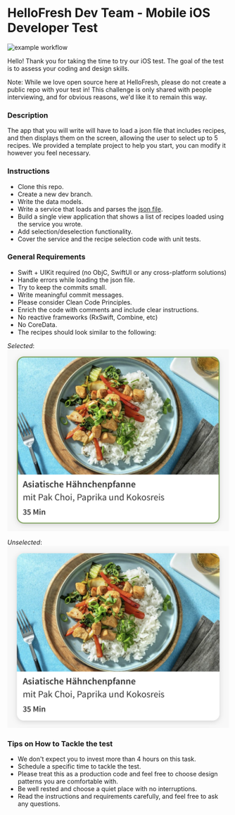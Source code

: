 # HelloFresh Dev Team - Mobile iOS Developer Test
![example workflow](https://github.com/jwd-ali/HelloTest/actions/workflows/test.yml/badge.svg)

Hello! Thank you for taking the time to try our iOS test. The goal of the test is to assess your coding and design skills.

Note: While we love open source here at HelloFresh, please do not create a public repo with your test in! This challenge is only shared with people interviewing, and for obvious reasons, we'd like it to remain this way.

### Description
The app that you will write will have to load a json file that includes recipes, and then displays them on the screen, allowing the user to select up to 5 recipes.
We provided a template project to help you start, you can modify it however you feel necessary.

### Instructions
- Clone this repo.
- Create a new dev branch.
- Write the data models.
- Write a service that loads and parses the [json file](https://hf-mobile-app.s3-eu-west-1.amazonaws.com/ios/recipes_v3.json).
- Build a single view application that shows a list of recipes loaded using the service you wrote.
- Add selection/deselection functionality.
- Cover the service and the recipe selection code with unit tests.

### General Requirements
- Swift + UIKit required (no ObjC, SwiftUI or any cross-platform solutions)
- Handle errors while loading the json file.
- Try to keep the commits small.
- Write meaningful commit messages.
- Please consider Clean Code Principles.
- Enrich the code with comments and include clear instructions.
- No reactive frameworks (RxSwift, Combine, etc)
- No CoreData.
- The recipes should look similar to the following:

*Selected*:
<br>
<img src = "README Files/recipe-selected.png" width = 600>

*Unselected*:
<br>
<img src = "README Files/recipe-unselected.png" width = 600>

### Tips on How to Tackle the test
- We don't expect you to invest more than 4 hours on this task.
- Schedule a specific time to tackle the test.
- Please treat this as a production code and feel free to choose design patterns you are comfortable with.
- Be well rested and choose a quiet place with no interruptions.
- Read the instructions and requirements carefully, and feel free to ask any questions.
